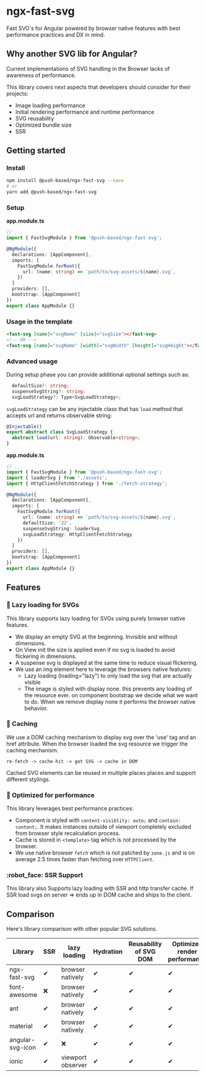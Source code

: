 # ngx-fast-svg

Fast SVG's for Angular powered by browser native features with best performance practices and DX in mind.

## Why another SVG lib for Angular?

Current implementations of SVG handling in the Browser lacks of awareness of performance.

This library covers next aspects that developers should consider for their projects:

- Image loading performance
- Initial rendering performance and runtime performance
- SVG reusability
- Optimized bundle size
- SSR

## Getting started

### Install

```bash
npm install @push-based/ngx-fast-svg --save
# or
yarn add @push-based/ngx-fast-svg
```

### Setup

**app.module.ts**

```typescript
// ...
import { FastSvgModule } from '@push-based/ngx-fast-svg';

@NgModule({
  declarations: [AppComponent],
  imports: [
    FastSvgModule.forRoot({
      url: (name: string) => `path/to/svg-assets/${name}.svg`,
    })
  ]
  providers: [],
  bootstrap: [AppComponent]
})
export class AppModule {}
```

### Usage in the template

```html
<fast-svg [name]="svgName" [size]="svgSize"></fast-svg>
<!-- OR -->
<fast-svg [name]="svgName" [width]="svgWidth" [height]="svgHeight"></fast-svg>
```

### Advanced usage

During setup phase you can provide additional optional settings such as:

```typescript
  defaultSize?: string;
  suspenseSvgString?: string;
  svgLoadStrategy?: Type<SvgLoadStrategy>;
```

`svgLoadStrategy` can be any injectable class that has `load` method that accepts url and returns observable string:

```typescript
@Injectable()
export abstract class SvgLoadStrategy {
  abstract load(url: string): Observable<string>;
}
```

**app.module.ts**

```typescript
// ...
import { FastSvgModule } from '@push-based/ngx-fast-svg';
import { loaderSvg } from './assets';
import { HttpClientFetchStrategy } from './fetch-strategy';

@NgModule({
  declarations: [AppComponent],
  imports: [
    FastSvgModule.forRoot({
      url: (name: string) => `path/to/svg-assets/${name}.svg`,
      defaultSize: '32',
      suspenseSvgString: loaderSvg,
      svgLoadStrategy: HttpClientFetchStrategy
    })
  ]
  providers: [],
  bootstrap: [AppComponent]
})
export class AppModule {}
```

## Features

### :sloth: Lazy loading for SVGs

This library supports lazy loading for SVGs using purely browser native features.

- We display an empty SVG at the beginning. Invisible and without dimensions.
- On View init the size is applied even if no svg is loaded to avoid flickering in dimensions.
- A suspense svg is displayed at the same time to reduce visual flickering.
- We use an img element here to leverage the browsers native features:
  - Lazy loading (loading="lazy") to only load the svg that are actually visible
  - The image is styled with display none. this prevents any loading of the resource ever.
    on component bootstrap we decide what we want to do. When we remove display none it performs the browser native behavior.

### :floppy_disk: Caching

We use a DOM caching mechanism to display svg over the 'use' tag and an href attribute.
When the browser loaded the svg resource we trigger the caching mechanism.

`re-fetch -> cache-hit -> get SVG -> cache in DOM`

Cached SVG elements can be reused in multiple places places and support different stylings.

### :rocket: Optimized for performance

This library leverages best performance practices:

- Component is styled with `content-visiblity: auto;` and `contain: content;`. It makes instances outside of viewport completely excluded from browser style recalculation process.
- Cache is stored in `<template>` tag which is not processed by the browser.
- We use native browser `fetch` which is not patched by `zone.js` and is on average 2.5 times faster than fetching over `HTTPClient`.

### :robot_face: SSR Support

This library also Supports lazy loading with SSR and http transfer cache.
If SSR load svgs on server => ends up in DOM cache and ships to the client.

## Comparison

Here's library comparison with other popular SVG solutions.

| Library          | SSR | lazy loading      | Hydration | Reusability of SVG DOM | Optimized render performance | Size     |
| ---------------- | --- | ----------------- | --------- | ---------------------- | ---------------------------- | -------- |
| ngx-fast-svg     | ✔   | browser natively  | ✔         | ✔                      | ✔                            | 1.52 KB  |
| font-awesome     | :x: | browser natively  | ✔         | ✔                      | ✔                            | 64.75 KB |
| ant              | ✔   | browser natively  | ✔         | ✔                      | ✔                            | 24.38 KB |
| material         | ✔   | browser natively  | ✔         | ✔                      | ✔                            | 16.92 KB |
| angular-svg-icon | ✔   | :x:               | ✔         | ✔                      | ✔                            | 1.54 KB  |
| ionic            | ✔   | viewport observer | ✔         | ✔                      | ✔                            | 1.44 KB  |
